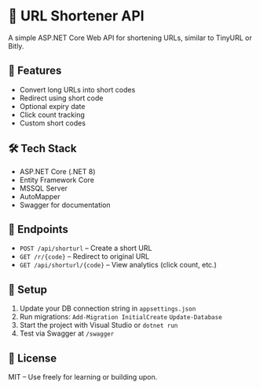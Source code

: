 # 🔗 URL Shortener API

A simple ASP.NET Core Web API for shortening URLs, similar to TinyURL or Bitly.

## 🚀 Features
- Convert long URLs into short codes
- Redirect using short code
- Optional expiry date
- Click count tracking
- Custom short codes

## 🛠 Tech Stack
- ASP.NET Core (.NET 8)
- Entity Framework Core
- MSSQL Server
- AutoMapper
- Swagger for documentation

## 📌 Endpoints
- `POST /api/shorturl` – Create a short URL
- `GET /r/{code}` – Redirect to original URL
- `GET /api/shorturl/{code}` – View analytics (click count, etc.)

## 🔧 Setup
1. Update your DB connection string in `appsettings.json`
2. Run migrations:
   `Add-Migration InitialCreate`
    `Update-Database`
3. Start the project with Visual Studio or `dotnet run`
4. Test via Swagger at `/swagger`

## 📝 License
MIT – Use freely for learning or building upon.
